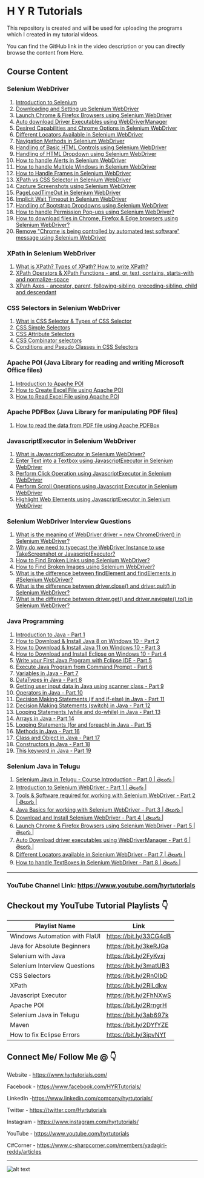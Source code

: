 # H Y R Tutorials

This repository is created and will be used for uploading the programs which I created in my tutorial videos.

You can find the GitHub link in the video description or you can directly browse the content from Here.

## Course Content
### Selenium WebDriver
1. [Introduction to Selenium](https://youtu.be/nE3JJQ5zALE)
2. [Downloading and Setting up Selenium WebDriver](https://youtu.be/BbQyHKcdbD8)
3. [Launch Chrome & Firefox Browsers using Selenium WebDriver](https://youtu.be/RgFREgOgSlE)
4. [Auto download Driver Executables using WebDriverManager](https://youtu.be/tdA3tSl0jUg)
5. [Desired Capabilities and Chrome Options in Selenium WebDriver](https://youtu.be/lvIXXilkw60)
6. [Different Locators Available in Selenium WebDriver](https://youtu.be/ZukVi_Qbm58)
7. [Navigation Methods in Selenium WebDriver](https://youtu.be/wlu6pr_QPXQ)
8. [Handling of Basic HTML Controls using Selenium WebDriver](https://youtu.be/Nyx955Dl058)
9. [Handling of HTML Dropdown using Selenium WebDriver](https://youtu.be/WRLZASByeiE)
10. [How to handle Alerts in Selenium WebDriver](https://youtu.be/Ogo_t1c-TN4)
11. [How to handle Multiple Windows in Selenium WebDriver](https://youtu.be/InTZhbAWCrU)
12. [How to Handle Frames in Selenium WebDriver](https://youtu.be/INdpVD26sDI)
13. [XPath vs CSS Selector in Selenium WebDriver](https://youtu.be/d4iJrWsdT4E)
14. [Capture Screenshots using Selenium WebDriver](https://youtu.be/Ld9qJ4psQmI)
15. [PageLoadTimeOut in Selenium WebDriver](https://youtu.be/PZXw8GlV5-o)
16. [Implicit Wait Timeout in Selenium WebDriver](https://youtu.be/OOMer-N5WY4)
17. [Handling of Bootstrap Dropdowns using Selenium WebDriver](https://youtu.be/jBVtlGTOWu0)
18. [How to handle Permission Pop-ups using Selenium WebDriver?](https://youtu.be/deKXbbIHD4w)
19. [How to download files in Chrome, Firefox & Edge browsers using Selenium WebDriver?](https://youtu.be/15-ayP0sukA)
20. [Remove "Chrome is being controlled by automated test software" message using Selenium WebDriver](https://youtu.be/KAbllhPomwE)

### XPath in Selenium WebDriver
1. [What is XPath? Types of XPath? How to write XPath?](https://youtu.be/Em2PfKQ26Zw)
2. [XPath Operators & XPath Functions - and, or, text, contains, starts-with and normalize-space](https://youtu.be/OTStvDR_jF4)
3. [XPath Axes - ancestor, parent, following-sibling, preceding-sibling, child and descendant](https://youtu.be/aAWvwGFkySI)

### CSS Selectors in Selenium WebDriver
1. [What is CSS Selector & Types of CSS Selector](https://youtu.be/DlsmZ1hdgPI)
2. [CSS Simple Selectors](https://youtu.be/JMlXasD2UhU)
3. [CSS Attribute Selectors](https://youtu.be/pZPNJ41ePmE)
4. [CSS Combinator selectors](https://youtu.be/vQvs1WSQwI0)
5. [Conditions and Pseudo Classes in CSS Selectors](https://youtu.be/dwB9jkFaiuU)

### Apache POI (Java Library for reading and writing Microsoft Office files)
1. [Introduction to Apache POI](https://youtu.be/mHHflDVLD0o)
2. [How to Create Excel File using Apache POI](https://youtu.be/q-fREhjTmNk)
3. [How to Read Excel File using Apache POI](https://youtu.be/JAyJSffgm7c)

### Apache PDFBox (Java Library for manipulating PDF files)
1. [How to read the data from PDF file using Apache PDFBox](https://youtu.be/9O_y9wI7P0A)

### JavascriptExecutor in Selenium WebDriver
1. [What is JavascriptExecutor in Selenium WebDriver?](https://youtu.be/vwdNFoS9aQM)
2. [Enter Text into a Textbox using JavascriptExecutor in Selenium WebDriver](https://youtu.be/AHUhFgWYtAA)
3. [Perform Click Operation using JavascriptExecutor in Selenium WebDriver](https://youtu.be/sXCTNmOmB_s)
4. [Perform Scroll Operations using Javascript Executor in Selenium WebDriver](https://youtu.be/3c2rE51MzWI)
5. [Highlight Web Elements using JavascriptExecutor in Selenium WebDriver](https://youtu.be/mTkeNj5tglw)

### Selenium WebDriver Interview Questions
1. [What is the meaning of WebDriver driver = new ChromeDriver() in Selenium WebDriver?](https://youtu.be/ZJI2sdTLVEg)
2. [Why do we need to typecast the WebDriver Instance to use TakeScreenshot or JavascriptExecutor?](https://youtu.be/I2Dc6TOzPVQ)
3. [How to Find Broken Links using Selenium WebDriver?](https://youtu.be/3liZaog-xXM)
4. [How to Find Broken Images using Selenium WebDriver?](https://youtu.be/6NXZQYs-Eig)
5. [What is the difference between findElement and findElements in #Selenium WebDriver?](https://youtu.be/NInJVd6aBKM)
6. [What is the difference between driver.close() and driver.quit() in Selenium WebDriver?](https://youtu.be/-2h8wAgzvHo)
7. [What is the difference between driver.get() and driver.navigate().to() in Selenium WebDriver?](https://youtu.be/VU1yut6JEHs)

### Java Programming
1. [Introduction to Java - Part 1](https://youtu.be/fPxY4hujnq4)
2. [How to Download & Install Java 8 on Windows 10 - Part 2](https://youtu.be/KG0aZOQHHhg)
3. [How to Download & Install Java 11 on Windows 10 - Part 3](https://youtu.be/BP7PgSofmzg)
4. [How to Download and Install Eclipse on Windows 10 - Part 4](https://youtu.be/Mm7JEgWlDsY)
5. [Write your First Java Program with Eclipse IDE - Part 5](https://youtu.be/DDiVOF0EqGA)
6. [Execute Java Program from Command Prompt - Part 6](https://youtu.be/mUELIhr5mks)
7. [Variables in Java - Part 7](https://youtu.be/iM7uec02OlA)
8. [DataTypes in Java - Part 8](https://youtu.be/L_SUrVJoQHA)
9. [Getting user input data in Java using scanner class - Part 9](https://youtu.be/b9i-yId8GxI)
10. [Operators in Java - Part 10](https://youtu.be/WR3oP3dI6l8)
11. [Decision Making Statements (if and if-else) in Java - Part 11](https://youtu.be/DQjnttmFwHw)
12. [Decision Making Statements (switch) in Java - Part 12](https://youtu.be/L9bdGbyMNpw)
13. [Looping Statements (while and do-while) in Java - Part 13](https://youtu.be/HfBBFSpBKYM)
14. [Arrays in Java - Part 14](https://youtu.be/p6xXuVoo8gI)
15. [Looping Statements (for and foreach) in Java - Part 15](https://youtu.be/HfBBFSpBKYM)
16. [Methods in Java - Part 16](https://youtu.be/8Cie6S3Y2rQ)
17. [Class and Object in Java - Part 17](https://youtu.be/WCfRhPd5Wzo)
18. [Constructors in Java - Part 18](https://youtu.be/WGYgM7dlet4)
19. [This keyword in Java - Part 19](https://youtu.be/3gAjQkzzrcM)

### Selenium Java in Telugu
1. [Selenium Java in Telugu - Course Introduction - Part 0 | తెలుగు |](https://youtu.be/7xkdEpaXvyE)
2. [Introduction to Selenium WebDriver - Part 1 | తెలుగు |](https://youtu.be/jIwYsM1Huwo)
3. [Tools & Software required for working with Selenium WebDriver - Part 2 | తెలుగు |](https://youtu.be/OWlqI8UVaus)
4. [Java Basics for working with Selenium WebDriver - Part 3 | తెలుగు |](https://youtu.be/0A4k9EbxG-o)
5. [Download and Install Selenium WebDriver - Part 4 | తెలుగు |](https://youtu.be/otlk2fzR_T4)
6. [Launch Chrome & Firefox Browsers using Selenium WebDriver - Part 5 | తెలుగు |](https://youtu.be/O_eupfuwRT0)
7. [Auto Download driver executables using WebDriverManager - Part 6 | తెలుగు |](https://youtu.be/c8KHV8Ospf4)
8. [Different Locators available in Selenium WebDriver - Part 7 | తెలుగు |](https://youtu.be/31mPjP7VHTY)
9. [How to handle TextBoxes in Selenium WebDriver - Part 8 | తెలుగు |](https://youtu.be/nZcqUKrsFMQ)

***

### YouTube Channel Link: https://www.youtube.com/hyrtutorials

## Checkout my YouTube Tutorial Playlists 👇

| Playlist Name  | Link   |
| ------------- |-------------|
| Windows Automation with FlaUI |https://bit.ly/33CG4dB |
| Java for Absolute Beginners | https://bit.ly/3keRJGa |
| Selenium with Java     | https://bit.ly/2FyKvxj |
| Selenium Interview Questions | https://bit.ly/3matUB3 |
| CSS Selectors | https://bit.ly/2Rn0IbD |
| XPath | https://bit.ly/2RlLdkw |
| Javascript Executor | https://bit.ly/2FhNXwS |
| Apache POI | https://bit.ly/2RrngrH |
| Selenium Java in Telugu | https://bit.ly/3ab697k |
| Maven | https://bit.ly/2DYfYZE |
| How to fix Eclipse Errors |https://bit.ly/3ipvNYf |

## Connect Me/ Follow Me @ 👇

Website - https://www.hyrtutorials.com/

Facebook - https://www.facebook.com/HYRTutorials/

LinkedIn -https://www.linkedin.com/company/hyrtutorials/

Twitter - https://twitter.com/Hyrtutorials

Instagram - https://www.instagram.com/hyrtutorials/

YouTube - https://www.youtube.com/hyrtutorials

C#Corner - https://www.c-sharpcorner.com/members/yadagiri-reddy/articles

***

![alt text][logo]

[logo]: https://1.bp.blogspot.com/-2ay0S4DnE2Y/X10bo891-HI/AAAAAAAABF0/Th_6-D2c8fQTI5KheShLcrWF68LREL-MQCLcBGAsYHQ/w400-h110/output-onlinepngtools%2B%25281%2529.png "H Y R Tutorials"
